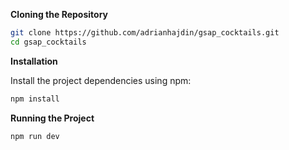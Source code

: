 **Cloning the Repository**

```bash
git clone https://github.com/adrianhajdin/gsap_cocktails.git
cd gsap_cocktails
```

**Installation**

Install the project dependencies using npm:

```bash
npm install
```

**Running the Project**

```bash
npm run dev
```